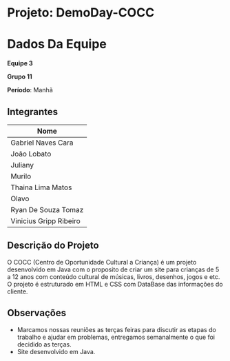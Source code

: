 # Projeto: DemoDay-COCC

# Dados Da Equipe
**Equipe 3**

**Grupo 11**

**Período**: Manhã


## Integrantes

|  Nome
| ---------------------------
| Gabriel Naves Cara 
| João Lobato 
| Juliany
| Murilo
| Thaina Lima Matos
| Olavo
| Ryan De Souza Tomaz
| Vinicius Gripp Ribeiro



## Descrição do Projeto

O COCC (Centro de Oportunidade Cultural a Criança) é um projeto desenvolvido em Java com o proposito de criar um site para crianças de 5 a 12 anos com conteúdo cultural de músicas, livros, desenhos, jogos e etc. O projeto é estruturado em HTML e CSS com DataBase das informações do cliente.

## Observações

- Marcamos nossas reuniões as terças feiras para discutir as etapas do trabalho e ajudar em problemas, entregamos semanalmente o que foi decidido as terças.
- Site desenvolvido em Java.
